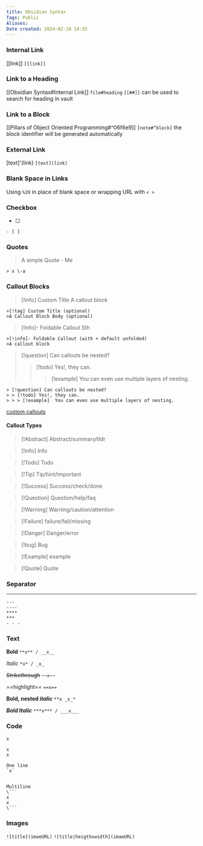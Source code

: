 ```yaml
---
title: Obsidian Syntax
Tags: Public
Aliases:
Date created: 2024-02-10 14:55
---
```


### Internal Link
[[link]]
`[[link]]`

### Link to a Heading
[[Obsidian Syntax#Internal Link]]
`file#heading`
`[[##]]` can be used to search for heading in vault

### Link to a Block
[[Pillars of Object Oriented Programming#^06f6e9]]
`[note#^block]` the block identifier will be generated automatically

### External Link
[text]'(link)
`[text](link)`

### Blank Space in Links
Using `%20` in place of blank space or wrapping URL with `< >`

### Checkbox
- [ ] 
`- [ ]` 

### Quotes
> A simple Quote \- Me 

 `> x \-a`

### Callout Blocks
>[!info] Custom Title
>A callout block

```
>[!tag] Custom Title (optional)
>A Callout Block Body (optional)
```

>[!info]- Foldable Callout
>Sth

```
>[!info]- Foldable Callout (with + default unfolded)
>A callout block
```

> [!question] Can callouts be nested?
> > [!todo] Yes!, they can.
> > > [!example]  You can even use multiple layers of nesting.
> > 
```
> [!question] Can callouts be nested?
> > [!todo] Yes!, they can.
> > > [!example]  You can even use multiple layers of nesting.
```

[custom callouts](https://help.obsidian.md/Editing+and+formatting/Callouts)
#### Callout Types
>[!Abstract] Abstract/summary/tldr

>[!info] Info

>[!Todo] Todo

>[!Tip] Tip/hint/important

>[!Success] Success/check/done

>[!Question] Question/help/faq

>[!Warning] Warning/caution/attention

>[!Failure] failure/fail/missing

>[!Danger] Danger/error

>[!bug] Bug

>[!Example] example

>[!Quote] Quote
### Separator
---
```
---
----
****
***
- - -
```


### Text
**Bold**
`**x** / __x__`

*Italic*
`*x* / _x_`

~~Strikethrough~~
`~~x~~`

==highlight==
`==x==`

**Bold, nested _italic_**
`**x _x_*`

***Bold Italic***
`***x*** / ___x___`

### Code
`x`
```
x
x
```

```
One line
`x`


Multiline
\```
x
x
\```
```
### Images
`![title](imaeURL)`
`![title|heigthxwidth](imaeURL)`

